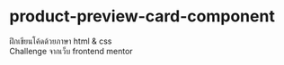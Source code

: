 # product-preview-card-component

ฝึกเขียนโค้ดด้วยภาษา html & css<br>
Challenge จากเว็บ frontend mentor

